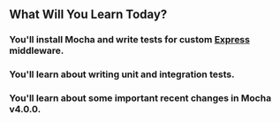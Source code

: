## What Will You Learn Today?

### <span>You'll install Mocha and write tests for custom [Express](https://expressjs.com) middleware.</span> 
<!-- .element: class="fragment" -->
### You'll learn about writing unit and integration tests.
<!-- .element: class="fragment" -->
### You'll learn about some important recent changes in Mocha v4.0.0. 
<!-- .element: class="fragment" -->
